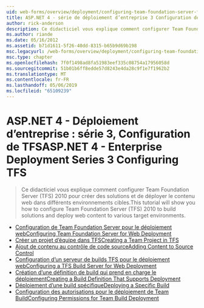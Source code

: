 ```yaml
---
uid: web-forms/overview/deployment/configuring-team-foundation-server-for-web-deployment/index
title: ASP.NET 4 - série de déploiement d’entreprise 3 Configuration de TFS | Microsoft Docs
author: rick-anderson
description: Ce didacticiel vous explique comment configurer Team Foundation Server (TFS) 2010 pour créer des solutions et de déployer le contenu web dans différents environnements cibles.
ms.author: riande
ms.date: 05/16/2012
ms.assetid: b71d1611-5f26-40dd-8315-b65b9d69b198
msc.legacyurl: /web-forms/overview/deployment/configuring-team-foundation-server-for-web-deployment
msc.type: chapter
ms.openlocfilehash: 7f0f1498ad8fa51983eef335c08754a17956058d
ms.sourcegitcommit: 51b01b6ff8edde57d8243e4da28c9f1e7f1962b2
ms.translationtype: MT
ms.contentlocale: fr-FR
ms.lasthandoff: 05/06/2019
ms.locfileid: "65109239"
---
```

# <a name="aspnet-4---enterprise-deployment-series-3-configuring-tfs"></a><span data-ttu-id="99347-103">ASP.NET 4 - Déploiement d’entreprise : série 3, Configuration de TFS</span><span class="sxs-lookup"><span data-stu-id="99347-103">ASP.NET 4 - Enterprise Deployment Series 3 Configuring TFS</span></span>

> <span data-ttu-id="99347-104">Ce didacticiel vous explique comment configurer Team Foundation Server (TFS) 2010 pour créer des solutions et de déployer le contenu web dans différents environnements cibles.</span><span class="sxs-lookup"><span data-stu-id="99347-104">This tutorial will show you how to configure Team Foundation Server (TFS) 2010 to build solutions and deploy web content to various target environments.</span></span>

- [<span data-ttu-id="99347-105">Configuration de Team Foundation Server pour le déploiement web</span><span class="sxs-lookup"><span data-stu-id="99347-105">Configuring Team Foundation Server for Web Deployment</span></span>](configuring-team-foundation-server-for-web-deployment.md)
- [<span data-ttu-id="99347-106">Créer un projet d’équipe dans TFS</span><span class="sxs-lookup"><span data-stu-id="99347-106">Creating a Team Project in TFS</span></span>](creating-a-team-project-in-tfs.md)
- [<span data-ttu-id="99347-107">Ajout de contenu au contrôle de code source</span><span class="sxs-lookup"><span data-stu-id="99347-107">Adding Content to Source Control</span></span>](adding-content-to-source-control.md)
- [<span data-ttu-id="99347-108">Configuration d’un serveur de builds TFS pour le déploiement web</span><span class="sxs-lookup"><span data-stu-id="99347-108">Configuring a TFS Build Server for Web Deployment</span></span>](configuring-a-tfs-build-server-for-web-deployment.md)
- [<span data-ttu-id="99347-109">Création d’une définition de build qui prend en charge le déploiement</span><span class="sxs-lookup"><span data-stu-id="99347-109">Creating a Build Definition That Supports Deployment</span></span>](creating-a-build-definition-that-supports-deployment.md)
- [<span data-ttu-id="99347-110">Déploiement d’une build spécifique</span><span class="sxs-lookup"><span data-stu-id="99347-110">Deploying a Specific Build</span></span>](deploying-a-specific-build.md)
- [<span data-ttu-id="99347-111">Configuration des autorisations pour le déploiement de Team Build</span><span class="sxs-lookup"><span data-stu-id="99347-111">Configuring Permissions for Team Build Deployment</span></span>](configuring-permissions-for-team-build-deployment.md)
